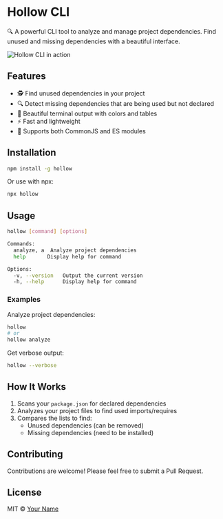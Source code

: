 # Hollow CLI

🔍 A powerful CLI tool to analyze and manage project dependencies. Find unused and missing dependencies with a beautiful interface.

![Hollow CLI in action](https://github.com/yourusername/hollow-cli/raw/main/screenshot.png)

## Features

- 🕵️  Find unused dependencies in your project
- 🔍 Detect missing dependencies that are being used but not declared
- 🎨 Beautiful terminal output with colors and tables
- ⚡ Fast and lightweight
- 🔄 Supports both CommonJS and ES modules

## Installation

```bash
npm install -g hollow
```

Or use with npx:

```bash
npx hollow
```

## Usage

```bash
hollow [command] [options]

Commands:
  analyze, a  Analyze project dependencies
  help       Display help for command

Options:
  -v, --version   Output the current version
  -h, --help      Display help for command
```

### Examples

Analyze project dependencies:

```bash
hollow
# or
hollow analyze
```

Get verbose output:

```bash
hollow --verbose
```

## How It Works

1. Scans your `package.json` for declared dependencies
2. Analyzes your project files to find used imports/requires
3. Compares the lists to find:
   - Unused dependencies (can be removed)
   - Missing dependencies (need to be installed)

## Contributing

Contributions are welcome! Please feel free to submit a Pull Request.

## License

MIT © [Your Name](https://github.com/yourusername)
